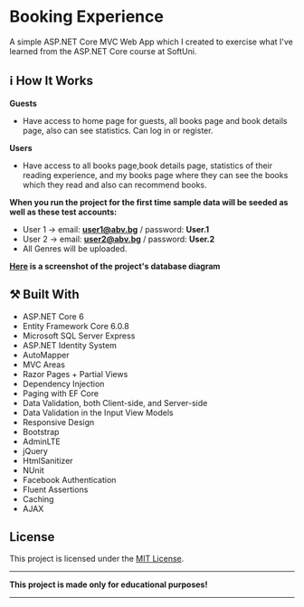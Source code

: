 # Booking Experience
A simple ASP.NET Core MVC Web App which I created to exercise what I've learned from the ASP.NET Core course at SoftUni.

## :information_source: How It Works

**Guests**
- Have access to home page for guests, all books page and book details page, also can see statistics. Can log in or register.

**Users**
- Have access to all books page,book details page, statistics of their reading experience, and my books page where they can see the books which they read and also can recommend books.


**When you run the project for the first time sample data will be seeded as well as these test accounts:**

- User 1 -> email: **user1@abv.bg** / password: **User.1**
- User 2 -> email: **user2@abv.bg** / password: **User.2**
- All Genres will be uploaded.

**[Here](https://imgur.com/a/Dndr8Tr) is a screenshot of the project's database diagram**

## :hammer_and_pick: Built With
- ASP.NET Core 6
- Entity Framework Core 6.0.8
- Microsoft SQL Server Express
- ASP.NET Identity System
- AutoMapper
- MVC Areas
- Razor Pages + Partial Views
- Dependency Injection
- Paging with EF Core
- Data Validation, both Client-side, and Server-side
- Data Validation in the Input View Models
- Responsive Design
- Bootstrap
- AdminLTE
- jQuery
- HtmlSanitizer 
- NUnit
- Facebook Authentication 
- Fluent Assertions
- Caching
- AJAX
 
 ## License

This project is licensed under the [MIT License](LICENSE).

___
**This project is made only for educational purposes!**
___
